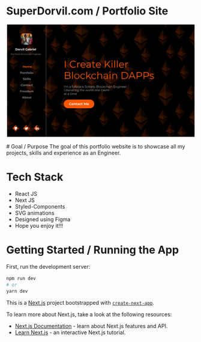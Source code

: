 # SuperDorvil.com / Portfolio Site

<p align="center">
  <img src="images/SuperDorvil.svg" width="500" />
</p>
# Goal / Purpose
The goal of this portfolio website is to showcase all my projects, skills and experience as an Engineer.

# Tech Stack
- React JS
- Next JS
- Styled-Components
- SVG animations
- Designed using Figma
- Hope you enjoy it!!!

# Getting Started / Running the App

First, run the development server:

```bash
npm run dev
# or
yarn dev
```

This is a [Next.js](https://nextjs.org/) project bootstrapped with [`create-next-app`](https://github.com/vercel/next.js/tree/canary/packages/create-next-app).

To learn more about Next.js, take a look at the following resources:

- [Next.js Documentation](https://nextjs.org/docs) - learn about Next.js features and API.
- [Learn Next.js](https://nextjs.org/learn) - an interactive Next.js tutorial.
